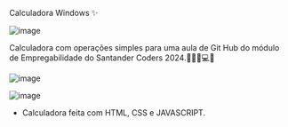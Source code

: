 Calculadora Windows ✨

![image](https://github.com/user-attachments/assets/7bfe404d-ba64-41e0-a821-569d09b625e1)

Calculadora com operações simples para uma aula de Git Hub do módulo de Empregabilidade do Santander Coders 2024.👩🏻‍💻💻✨

![image](https://github.com/user-attachments/assets/5f294974-a9f4-4022-a9e7-45c560204fc5)

![image](https://github.com/user-attachments/assets/13d1a9b8-5b6f-469b-97df-895bfe0e1d7d)

- Calculadora feita com HTML, CSS e JAVASCRIPT.
